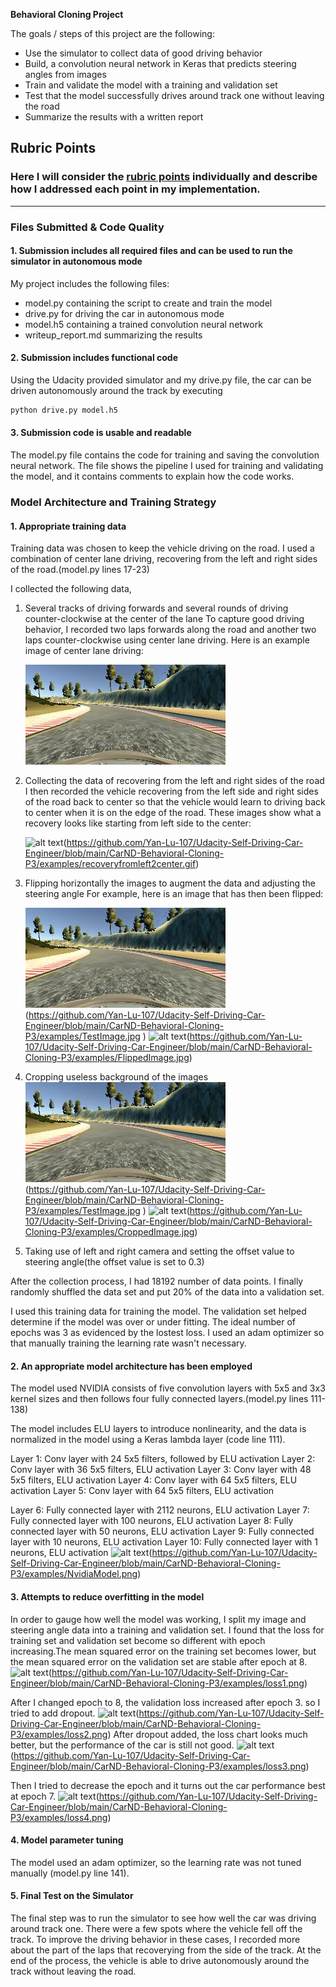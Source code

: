 
**Behavioral Cloning Project**

The goals / steps of this project are the following:
* Use the simulator to collect data of good driving behavior
* Build, a convolution neural network in Keras that predicts steering angles from images
* Train and validate the model with a training and validation set
* Test that the model successfully drives around track one without leaving the road
* Summarize the results with a written report


[//]: # (Image References)

[image1]: ./examples/TestImage.jpg "Original Image"
[image2]: ./examples/recoveryfromleft2center.gif "Recovery from Left to Center"

[image3]: ./examples/CroppedImage.jpg "Cropped Image"
[image4]: ./examples/FlippedImage.jpg "Flipped Image"

[image5]: ./examples/NvidiaModel.png "Model Visualization"

[image6]: ./examples/loss1.png "Model Loss"
[image7]: ./examples/loss2.png "Model Loss"
[image8]: ./examples/loss3.png "Model Loss"
[image9]: ./examples/loss4.png "Model Loss"


## Rubric Points
### Here I will consider the [rubric points](https://review.udacity.com/#!/rubrics/432/view) individually and describe how I addressed each point in my implementation.  

---
### Files Submitted & Code Quality

#### 1. Submission includes all required files and can be used to run the simulator in autonomous mode

My project includes the following files:
* model.py containing the script to create and train the model
* drive.py for driving the car in autonomous mode
* model.h5 containing a trained convolution neural network 
* writeup_report.md summarizing the results

#### 2. Submission includes functional code
Using the Udacity provided simulator and my drive.py file, the car can be driven autonomously around the track by executing 
```sh
python drive.py model.h5
```

#### 3. Submission code is usable and readable

The model.py file contains the code for training and saving the convolution neural network. The file shows the pipeline I used for training and validating the model, and it contains comments to explain how the code works.

### Model Architecture and Training Strategy

#### 1. Appropriate training data

Training data was chosen to keep the vehicle driving on the road. I used a combination of center lane driving, recovering from the left and right sides of the road.(model.py lines 17-23) 

I collected the following data,
1. Several tracks of driving forwards and several rounds of driving counter-clockwise at the center of the lane
	To capture good driving behavior, I recorded two laps forwards along the road and another two laps counter-clockwise using center lane driving. Here is an example image of center lane driving:

	![alt text][image1]
2. Collecting the data of recovering from the left and right sides of the road
	I then recorded the vehicle recovering from the left side and right sides of the road back to center so that the vehicle would learn to driving back to center when it is on the edge of the road. These images show what a recovery looks like starting from left side to the center:

	![alt text][image2](https://github.com/Yan-Lu-107/Udacity-Self-Driving-Car-Engineer/blob/main/CarND-Behavioral-Cloning-P3/examples/recoveryfromleft2center.gif)

3. Flipping horizontally the images to augment the data and adjusting the steering angle
	For example, here is an image that has then been flipped:

	![alt text][image1](https://github.com/Yan-Lu-107/Udacity-Self-Driving-Car-Engineer/blob/main/CarND-Behavioral-Cloning-P3/examples/TestImage.jpg )
	![alt text][image4](https://github.com/Yan-Lu-107/Udacity-Self-Driving-Car-Engineer/blob/main/CarND-Behavioral-Cloning-P3/examples/FlippedImage.jpg)

4. Cropping useless background of the images
	![alt text][image1](https://github.com/Yan-Lu-107/Udacity-Self-Driving-Car-Engineer/blob/main/CarND-Behavioral-Cloning-P3/examples/TestImage.jpg )
	![alt text][image3](https://github.com/Yan-Lu-107/Udacity-Self-Driving-Car-Engineer/blob/main/CarND-Behavioral-Cloning-P3/examples/CroppedImage.jpg)
5. Taking use of left and right camera and setting the offset value to steering angle(the offset value is set to 0.3)

After the collection process, I had 18192 number of data points. I finally randomly shuffled the data set and put 20% of the data into a validation set. 

I used this training data for training the model. The validation set helped determine if the model was over or under fitting. The ideal number of epochs was 3 as evidenced by the lostest loss. I used an adam optimizer so that manually training the learning rate wasn't necessary.



#### 2. An appropriate model architecture has been employed

The model used NVIDIA consists of five convolution layers with 5x5 and 3x3 kernel sizes and then follows four fully connected layers.(model.py lines 111-138) 

The model includes ELU layers to introduce nonlinearity, and the data is normalized in the model using a Keras lambda layer (code line 111). 

Layer 1: Conv layer with 24 5x5 filters, followed by ELU activation
Layer 2: Conv layer with 36 5x5 filters, ELU activation
Layer 3: Conv layer with 48 5x5 filters, ELU activation
Layer 4: Conv layer with 64 5x5 filters, ELU activation
Layer 5: Conv layer with 64 5x5 filters, ELU activation

Layer 6: Fully connected layer with 2112 neurons, ELU activation
Layer 7: Fully connected layer with 100 neurons, ELU activation
Layer 8: Fully connected layer with 50 neurons, ELU activation
Layer 9: Fully connected layer with 10 neurons, ELU activation
Layer 10: Fully connected layer with 1 neurons, ELU activation
	![alt text][image5](https://github.com/Yan-Lu-107/Udacity-Self-Driving-Car-Engineer/blob/main/CarND-Behavioral-Cloning-P3/examples/NvidiaModel.png)
#### 3. Attempts to reduce overfitting in the model

In order to gauge how well the model was working, I split my image and steering angle data into a training and validation set. I found that the loss for training set and validation set become so different with epoch increasing.The mean squared error on the training set becomes lower, but the mean squared error on the validation set are stable after epoch at 8. 
	![alt text][image6](https://github.com/Yan-Lu-107/Udacity-Self-Driving-Car-Engineer/blob/main/CarND-Behavioral-Cloning-P3/examples/loss1.png)

After I changed epoch to 8, the validation loss increased after epoch 3. so I tried to add dropout.
	![alt text][image7](https://github.com/Yan-Lu-107/Udacity-Self-Driving-Car-Engineer/blob/main/CarND-Behavioral-Cloning-P3/examples/loss2.png)
After dropout added, the loss chart looks much better, but the performance of the car is still not good.
	![alt text][image8](https://github.com/Yan-Lu-107/Udacity-Self-Driving-Car-Engineer/blob/main/CarND-Behavioral-Cloning-P3/examples/loss3.png)


Then I tried to decrease the epoch and it turns out the car performance best at epoch 7.
	![alt text][image9](https://github.com/Yan-Lu-107/Udacity-Self-Driving-Car-Engineer/blob/main/CarND-Behavioral-Cloning-P3/examples/loss4.png)

#### 4. Model parameter tuning

The model used an adam optimizer, so the learning rate was not tuned manually (model.py line 141).


#### 5. Final Test on the Simulator

The final step was to run the simulator to see how well the car was driving around track one. There were a few spots where the vehicle fell off the track. To improve the driving behavior in these cases, I recorded more about the part of the laps that recoverying from the side of the track. At the end of the process, the vehicle is able to drive autonomously around the track without leaving the road.




